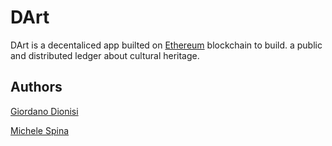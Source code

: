 # DArt
DArt is a decentaliced app builted on [Ethereum](https://ethereum.org/en/) blockchain to build. a public and distributed ledger about cultural heritage.
## Authors
[Giordano Dionisi](https://github.com/Giordano99)

[Michele Spina](https://github.com/MichaelPlug)
